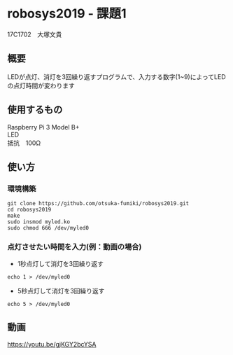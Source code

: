 # robosys2019 - 課題1
17C1702　大塚文貴

## 概要
LEDが点灯、消灯を3回繰り返すプログラムで、入力する数字(1~9)によってLEDの点灯時間が変わります

## 使用するもの
Raspberry Pi 3 Model B+  
LED   
抵抗　100Ω  

## 使い方
### 環境構築
```
git clone https://github.com/otsuka-fumiki/robosys2019.git
cd robosys2019
make
sudo insmod myled.ko
sudo chmod 666 /dev/myled0
```
### 点灯させたい時間を入力(例：動画の場合)  
- 1秒点灯して消灯を3回繰り返す
```
echo 1 > /dev/myled0
```
- 5秒点灯して消灯を3回繰り返す
```
echo 5 > /dev/myled0
```

## 動画
https://youtu.be/gjKGY2bcYSA
